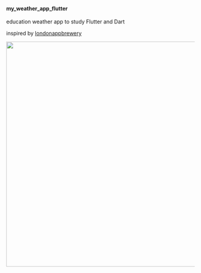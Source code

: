 #### my_weather_app_flutter

education weather app to study Flutter and Dart

inspired by [londonappbrewery](https://www.appbrewery.co/)


<img height=600 src=https://user-images.githubusercontent.com/25114540/111172367-cf190e80-85b6-11eb-9ac3-f96f5cfc69e1.png>
